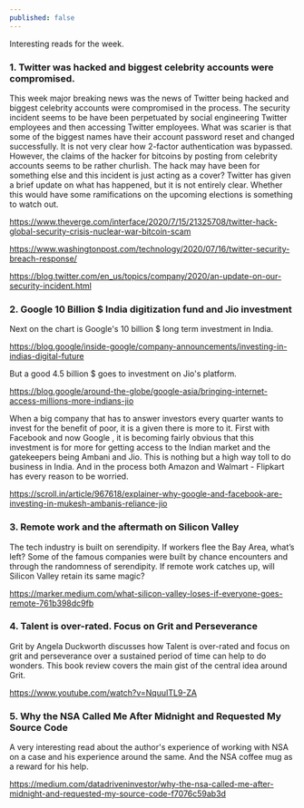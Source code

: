 ```yaml
---
published: false
---
```

Interesting reads for the week. 

### 1. Twitter was hacked and biggest celebrity accounts were compromised. 

This week major breaking news was the news of Twitter being hacked and biggest celebrity accounts were compromised in the process.  The security incident seems to be have been perpetuated by social engineering  Twitter employees and then accessing Twitter employees. What was scarier is that some of the biggest names have their account password reset and changed successfully. It is not very clear how 2-factor authentication was bypassed. However, the claims of the hacker for bitcoins by posting from celebrity accounts seems to be rather churlish. The hack may have been for something else and this incident is just acting as a cover?  Twitter has given a brief update on what has happened, but it is not entirely clear. Whether this would have some ramifications on the upcoming elections is something to watch out. 

https://www.theverge.com/interface/2020/7/15/21325708/twitter-hack-global-security-crisis-nuclear-war-bitcoin-scam

https://www.washingtonpost.com/technology/2020/07/16/twitter-security-breach-response/

https://blog.twitter.com/en_us/topics/company/2020/an-update-on-our-security-incident.html

### 2. Google 10 Billion $ India digitization fund and Jio investment 

Next on the chart is Google's 10 billion $ long term investment in India.

https://blog.google/inside-google/company-announcements/investing-in-indias-digital-future 

But a good 4.5 billion $ goes to investment on Jio's platform.

https://blog.google/around-the-globe/google-asia/bringing-internet-access-millions-more-indians-jio

When a big company that has to answer investors every quarter wants to invest for the benefit of poor, it is a given there is more to it. First with Facebook and now Google , it is becoming fairly obvious that this investment is for more for getting access to the Indian market and the gatekeepers being Ambani and Jio. This is nothing but a high way toll to do business in India. And in the process both Amazon and Walmart - Flipkart has every reason to be worried. 

https://scroll.in/article/967618/explainer-why-google-and-facebook-are-investing-in-mukesh-ambanis-reliance-jio

### 3. Remote work and the aftermath on Silicon Valley 

The tech industry is built on serendipity. If workers flee the Bay Area, what’s left? Some of the famous companies were built by chance encounters and through the randomness of serendipity. If remote work catches up, will Silicon Valley retain its same magic? 

https://marker.medium.com/what-silicon-valley-loses-if-everyone-goes-remote-761b398dc9fb

### 4.  Talent is over-rated. Focus on  Grit and Perseverance 

Grit by Angela Duckworth discusses how Talent is over-rated and focus on grit and perseverance over a sustained period of time can help to do wonders. This book review covers the main gist of the central idea around Grit.

https://www.youtube.com/watch?v=NquuITL9-ZA

### 5. Why the NSA Called Me After Midnight and Requested My Source Code

A very interesting read about the author's experience of working with NSA on a case and his experience around the same. And the NSA coffee mug as a reward for his help.

https://medium.com/datadriveninvestor/why-the-nsa-called-me-after-midnight-and-requested-my-source-code-f7076c59ab3d